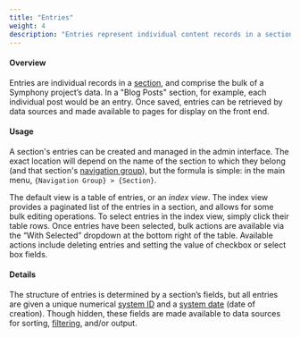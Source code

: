 ```yaml
---
title: "Entries"
weight: 4
description: "Entries represent individual content records in a section."
---
```


#### Overview

Entries are individual records in a <a rel="concept" href="sections">section</a>, and comprise the bulk of a Symphony project’s data. In a "Blog Posts" section, for example, each individual post would be an entry. Once saved, entries can be retrieved by <a rel="concept">data sources</a> and made available to <a rel="concept">pages</a> for display on the front end.

#### Usage

A section's entries can be created and managed in the <a rel="concept">admin interface</a>. The exact location will depend on the name of the section to which they belong (and that section's <a rel="concept" href="navigation groups">navigation group</a>), but the formula is simple: in the main menu, `{Navigation Group} > {Section}`.

The default view is a table of entries, or an <em>index view</em>. The index view provides a paginated list of the entries in a section, and allows for some bulk editing operations. To select entries in the index view, simply click their table rows. Once entries have been selected, bulk actions are available via the &#8220;With Selected&#8221; dropdown at the bottom right of the table. Available actions include deleting entries and setting the value of checkbox or select box fields.

#### Details

The structure of entries is determined by a section’s fields, but all entries are given a unique numerical <a rel="concept" href="system-ids">system ID</a> and a <a rel="concept" href="system-dates">system date</a> (date of creation). Though hidden, these fields are made available to data sources for sorting, <a rel="concept" href="data-source-filters">filtering</a>, and/or output.

